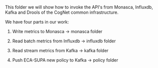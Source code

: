 This folder we will show how to invoke the API's from Monasca, Influxdb, Kafka and Drools of the CogNet common infrastructure.

We have four parts in our work:

1. Write metrics to Monasca  -> monasca folder

2. Read batch metrics from Influxdb -> influxdb folder

3. Read stream metrics from Kafka -> kafka folder

4. Push ECA-SUPA new policy to Kafka -> policy folder